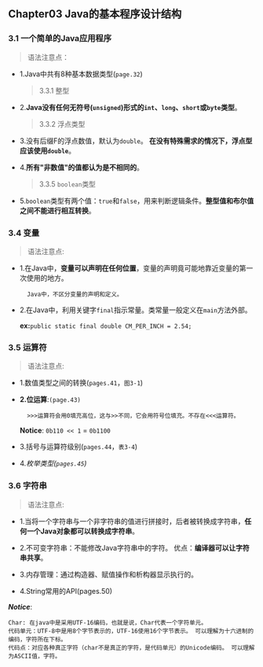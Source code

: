 
## Chapter03 Java的基本程序设计结构

### 3.1 一个简单的Java应用程序

> 语法注意点：

 - 1.Java中共有8种基本数据类型(`page.32`)

	> 3.3.1 整型
 
- 2.**Java没有任何无符号(`unsigned`)形式的`int`、`long`、`short`或`byte`类型**。

	> 3.3.2 浮点类型

- 3.没有后缀F的浮点数值，默认为`double`。 **在没有特殊需求的情况下，浮点型应该使用`double`**。

- 4.**所有"非数值"的值都认为是不相同的**。

	> 3.3.5 `boolean`类型

- 5.`boolean`类型有两个值：`true`和`false`，用来判断逻辑条件。**整型值和布尔值 之间不能进行相互转换**。

### 3.4 变量

> 语法注意点:

- 1.在Java中，**变量可以声明在任何位置**，变量的声明竟可能地靠近变量的第一次使用的地方。

		Java中，不区分变量的声明和定义。

- 2.在Java中，利用关键字`final`指示常量。类常量一般定义在`main`方法外部。

	**ex:**`public static final double CM_PER_INCH = 2.54;`

### 3.5 运算符

> 语法注意点:

- 1.数值类型之间的转换(`pages.41`，`图3-1`)

- **2.位运算**:`(page.43)`

		>>>运算符会用0填充高位，这与>>不同，它会用符号位填充。不存在<<<运算符。
	
	**Notice**: `0b110 << 1` = `0b1100` 

- 3.括号与运算符级别(`pages.44`，`表3-4`)

- 4.*枚举类型(`pages.45`)*

### 3.6 字符串

> 语法注意点:

- 1.当将一个字符串与一个非字符串的值进行拼接时，后者被转换成字符串，**任何一个Java对象都可以转换成字符串**。

- 2.不可变字符串：不能修改Java字符串中的字符。 优点：**编译器可以让字符串共享**。

- 3.内存管理：通过构造器、赋值操作和析构器显示执行的。

- 4.String常用的API(pages.50)

***Notice***:

	Char: 在java中是采用UTF-16编码，也就是说，Char代表一个字符单元。
	代码单元：UTF-8中是用8个字节表示的，UTF-16使用16个字节表示。 可以理解为十六进制的编码，字符所在下标。
	代码点：对应各种真正字符（char不是真正的字符，是代码单元）的Unicode编码。 可以理解为ASCII值，字符。